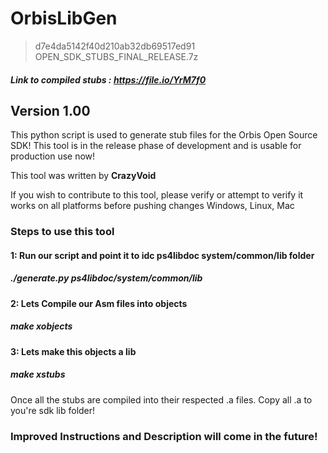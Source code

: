 # OrbisLibGen
> d7e4da5142f40d210ab32db69517ed91  OPEN_SDK_STUBS_FINAL_RELEASE.7z
##### Link to compiled stubs : https://file.io/YrM7f0
## Version 1.00

This python script is used to generate stub files for the Orbis Open Source SDK!
This tool is in the release phase of development and is usable for production use now!

This tool was written by **CrazyVoid** 

If you wish to contribute to this tool, please verify or attempt to verify it works on all platforms before pushing changes
Windows, Linux, Mac

### Steps to use this tool

#### 1: Run our script and point it to idc ps4libdoc system/common/lib folder
##### ./generate.py ps4libdoc/system/common/lib

#### 2: Lets Compile our Asm files into objects
##### make xobjects

#### 3: Lets make this objects a lib
##### make xstubs


Once all the stubs are compiled into their respected .a files.
Copy all .a to you're sdk lib folder!

### Improved Instructions and Description will come in the future!
